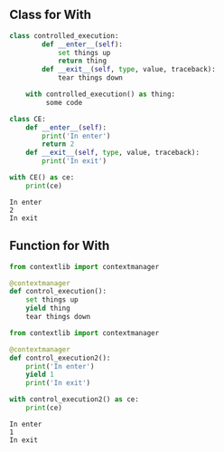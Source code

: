
## Class for With
```python
class controlled_execution:
        def __enter__(self):
            set things up
            return thing
        def __exit__(self, type, value, traceback):
            tear things down

    with controlled_execution() as thing:
         some code
```


```python
class CE:
    def __enter__(self):
        print('In enter')
        return 2
    def __exit__(self, type, value, traceback):
        print('In exit')
```


```python
with CE() as ce:
    print(ce)
```

    In enter
    2
    In exit


## Function for With
```python
from contextlib import contextmanager

@contextmanager
def control_execution():
    set things up
    yield thing
    tear things down
```


```python
from contextlib import contextmanager

@contextmanager
def control_execution2():
    print('In enter')
    yield 1
    print('In exit')
```


```python
with control_execution2() as ce:
    print(ce)
```

    In enter
    1
    In exit

